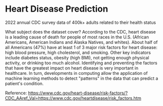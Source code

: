 # Heart Disease Prediction

2022 annual CDC survey data of 400k+ adults related to their health status

What subject does the dataset cover?
According to the CDC, heart disease is a leading cause of death for people of most races in the U.S. (African Americans, American Indians and Alaska Natives, and whites). About half of all Americans (47%) have at least 1 of 3 major risk factors for heart disease: high blood pressure, high cholesterol, and smoking. Other key indicators include diabetes status, obesity (high BMI), not getting enough physical activity, or drinking too much alcohol. Identifying and preventing the factors that have the greatest impact on heart disease is very important in healthcare. In turn, developments in computing allow the application of machine learning methods to detect "patterns" in the data that can predict a patient's condition.


Reference: https://www.cdc.gov/heart-disease/risk-factors/?CDC_AAref_Val=https://www.cdc.gov/heartdisease/risk_factors.htm
